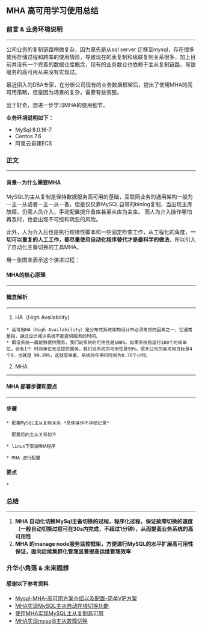 ## MHA 高可用学习使用总结
### 前言 & 业务环境说明
***
公司业务的复制链路稍微复杂，因为原先是从sql server 迁移至mysql，存在很多使用存储过程和跨库的使用情形，导致现在的表复制和级联复制关系很多，加上目前并没有一个完善的数据仓库概念，现有的业务数仓也依赖于主从复制链路，导致服务的高可用从来没有实现过。

最近招入的DBA专家，在分析公司现有的业务数据框架后，提出了使用MHA的高可用策略，但是因为场景的复杂，需要有些调整。

出于好奇，想进一步学习MHA的使用细节。

**业务环境说明如下：**
- MySql 8.0.16-7
- Centos 7.6
- 阿里云自建ECS
### 正文
***
#### 背景--为什么需要MHA
  MySQL的主从复制是保持数据服务高可用的基础，互联网业务的通用架构一般为一主一从或者一主一从一备，但是仅仅靠MySQL自带的binlog复制，当出现主库故障，仍需人员介入，手动配置提升备库甚至从库为主库。
  而人为介入操作哪怕再及时，也会出现不可控和疏忽的风险。
  
  此外，人为介入后也是执行规律性脚本和一些固定检查工作，从工程化的角度，**一切可以重复的人工工作，都尽量使用自动化程序替代才是最科学的做法**，所以引入了自动化主备切换的工具MHA。
  
  用一张图来表示这个演进过程：
  
#### MHA的核心原理
***

#### 概念解析
*** 
1. HA（High Availability)
```
* 高可用HA（High Availability）是分布式系统架构设计中必须考虑的因素之一，它通常是指，通过设计减少系统不能提供服务的时间。
* 假设系统一直能够提供服务，我们说系统的可用性是100%。如果系统每运行100个时间单位，会有1个 时间单位无法提供服务，我们说系统的可用性是99%。很多公司的高可用目标是4个9，也就是 99.99%，这就意味着，系统的年停机时间为8.76个小时。
```

2. MHA 
***
#### MHA 部署步骤和要点
***
#### 步骤
    * 配置MySQL主从复制关系 *具体操作不详细记录*
    
      配置后的主从关系如下
      
    * linux下安装MHA程序
    
    * MHA 进行配置
   
#### 要点
    * 
### 总结
***
  1. **MHA 自动化切换MySql主备切换的过程，程序化过程，保证故障切换的速度（一般自动切换过程可在30s内完成，不超过1分钟），从而提高业务系统的高可用性**
  2. **MHA 的manage node服务监控框架，方便进行MySQL的水平扩展高可用性保证，面向后续集群化管理显著提高运维管理效率**
  
  
### 升华小角落 & 未来遐想

  
#### 感谢以下参考资料
* [Mysql-MHA-高可用方案介绍以及配置-简单VIP方案](https://zhuanlan.zhihu.com/p/111668223)
* [MHA实现MySQL主从自动在线切换功能](https://blog.csdn.net/OH_ON/article/details/78820183?utm_medium=distribute.pc_relevant.none-task-blog-BlogCommendFromMachineLearnPai2-1.nonecase&depth_1-utm_source=distribute.pc_relevant.none-task-blog-BlogCommendFromMachineLearnPai2-1.nonecase) 
* [使用MHA实现MySQL主从复制高可用](https://www.cnblogs.com/xuanzhi201111/p/4231412.html)
* [MHA实现mysql8主从故障切换](https://blog.csdn.net/qq_37369726/article/details/104462513)
